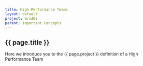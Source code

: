 ```yaml
---
title: High Performance Teams
layout: default
project: GridOS
parent: Important Concepts
---
```


## {{ page.title }}

Here we introduce you to the {{ page.project }} definition of a High Performance Team
